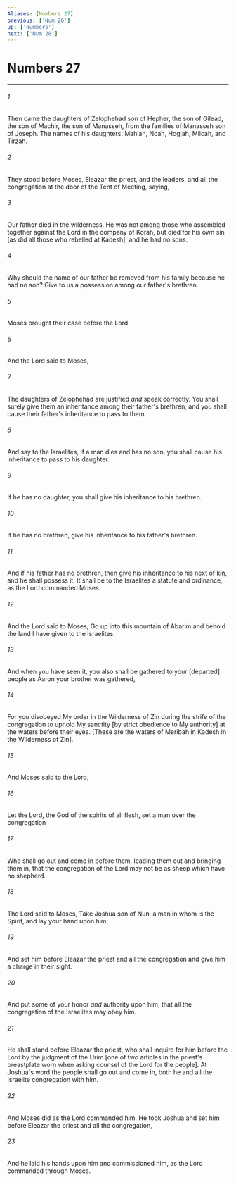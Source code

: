 ```yaml
---
Aliases: [Numbers 27]
previous: ['Num 26']
up: ['Numbers']
next: ['Num 28']
---
```

# Numbers 27

***














###### 1 






Then came the daughters of Zelophehad son of Hepher, the son of Gilead, the son of Machir, the son of Manasseh, from the families of Manasseh son of Joseph. The names of his daughters: Mahlah, Noah, Hoglah, Milcah, and Tirzah. 













###### 2 






They stood before Moses, Eleazar the priest, and the leaders, and all the congregation at the door of the Tent of Meeting, saying, 













###### 3 






Our father died in the wilderness. He was not among those who assembled together against the Lord in the company of Korah, but died for his own sin [as did all those who rebelled at Kadesh], and he had no sons. 













###### 4 






Why should the name of our father be removed from his family because he had no son? Give to us a possession among our father's brethren. 













###### 5 






Moses brought their case before the Lord. 













###### 6 






And the Lord said to Moses, 













###### 7 






The daughters of Zelophehad are justified _and_ speak correctly. You shall surely give them an inheritance among their father's brethren, and you shall cause their father's inheritance to pass to them. 













###### 8 






And say to the Israelites, If a man dies and has no son, you shall cause his inheritance to pass to his daughter. 













###### 9 






If he has no daughter, you shall give his inheritance to his brethren. 













###### 10 






If he has no brethren, give his inheritance to his father's brethren. 













###### 11 






And if his father has no brethren, then give his inheritance to his next of kin, and he shall possess it. It shall be to the Israelites a statute and ordinance, as the Lord commanded Moses. 













###### 12 






And the Lord said to Moses, Go up into this mountain of Abarim and behold the land I have given to the Israelites. 













###### 13 






And when you have seen it, you also shall be gathered to your [departed] people as Aaron your brother was gathered, 













###### 14 






For you disobeyed My order in the Wilderness of Zin during the strife of the congregation to uphold My sanctity [by strict obedience to My authority] at the waters before their eyes. [These are the waters of Meribah in Kadesh in the Wilderness of Zin]. 













###### 15 






And Moses said to the Lord, 













###### 16 






Let the Lord, the God of the spirits of all flesh, set a man over the congregation 













###### 17 






Who shall go out and come in before them, leading them out and bringing them in, that the congregation of the Lord may not be as sheep which have no shepherd. 













###### 18 






The Lord said to Moses, Take Joshua son of Nun, a man in whom is the Spirit, and lay your hand upon him; 













###### 19 






And set him before Eleazar the priest and all the congregation and give him a charge in their sight. 













###### 20 






And put some of your honor _and_ authority upon him, that all the congregation of the Israelites may obey him. 













###### 21 






He shall stand before Eleazar the priest, who shall inquire for him before the Lord by the judgment of the Urim [one of two articles in the priest's breastplate worn when asking counsel of the Lord for the people]. At Joshua's word the people shall go out and come in, both he and all the Israelite congregation with him. 













###### 22 






And Moses did as the Lord commanded him. He took Joshua and set him before Eleazar the priest and all the congregation, 













###### 23 






And he laid his hands upon him and commissioned him, as the Lord commanded through Moses.
